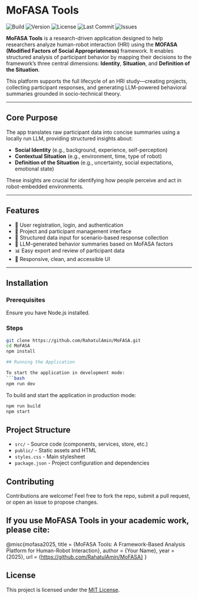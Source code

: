 # MoFASA Tools

![Build](https://img.shields.io/github/actions/workflow/status/RahatulAmin/MoFASA/build.yml)
![Version](https://img.shields.io/github/package-json/v/RahatulAmin/MoFASA)
![License](https://img.shields.io/github/license/RahatulAmin/MoFASA)
![Last Commit](https://img.shields.io/github/last-commit/RahatulAmin/MoFASA)
![Issues](https://img.shields.io/github/issues/RahatulAmin/MoFASA)

**MoFASA Tools** is a research-driven application designed to help researchers analyze human-robot interaction (HRI) using the **MOFASA (Modified Factors of Social Appropriateness)** framework. It enables structured analysis of participant behavior by mapping their decisions to the framework’s three central dimensions: **Identity**, **Situation**, and **Definition of the Situation**.

This platform supports the full lifecycle of an HRI study—creating projects, collecting participant responses, and generating LLM-powered behavioral summaries grounded in socio-technical theory.

---

## Core Purpose

The app translates raw participant data into concise summaries using a locally run LLM, providing structured insights about:
- **Social Identity** (e.g., background, experience, self-perception)
- **Contextual Situation** (e.g., environment, time, type of robot)
- **Definition of the Situation** (e.g., uncertainty, social expectations, emotional state)

These insights are crucial for identifying how people perceive and act in robot-embedded environments.

---

## Features

- 🔐 User registration, login, and authentication
- 🧭 Project and participant management interface
- 📝 Structured data input for scenario-based response collection
- 🤖 LLM-generated behavior summaries based on MoFASA factors
- 📊 Easy export and review of participant data
- 🎨 Responsive, clean, and accessible UI

---

## Installation

### Prerequisites
Ensure you have Node.js installed.

### Steps
```bash
git clone https://github.com/RahatulAmin/MoFASA.git
cd MoFASA
npm install

## Running the Application

To start the application in development mode:
```bash
npm run dev
```

To build and start the application in production mode:
```bash
npm run build
npm start
```

## Project Structure

- `src/` - Source code (components, services, store, etc.)
- `public/` - Static assets and HTML
- `styles.css` - Main stylesheet
- `package.json` - Project configuration and dependencies

## Contributing
Contributions are welcome! Feel free to fork the repo, submit a pull request, or open an issue to propose changes.

## If you use MoFASA Tools in your academic work, please cite:
@misc{mofasa2025,
  title = {MoFASA Tools: A Framework-Based Analysis Platform for Human-Robot Interaction},
  author = {Your Name},
  year = {2025},
  url = {https://github.com/RahatulAmin/MoFASA}
}

## License
This project is licensed under the [MIT License](LICENSE).